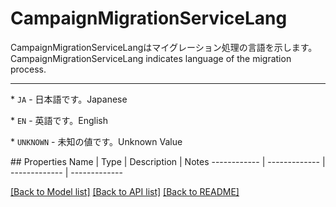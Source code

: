 # CampaignMigrationServiceLang

<div lang=\"ja\">CampaignMigrationServiceLangはマイグレーション処理の言語を示します。</div> <div lang=\"en\">CampaignMigrationServiceLang indicates language of the migration process.</div> <hr> <p>* <code>JA</code> - <span lang=\"ja\">日本語です。</span><span lang=\"en\">Japanese</span></p> <p>* <code>EN</code> - <span lang=\"ja\">英語です。</span><span lang=\"en\">English</span></p> <p>* <code>UNKNOWN</code> - <span lang=\"ja\">未知の値です。</span><span lang=\"en\">Unknown Value</span></p> 
## Properties
Name | Type | Description | Notes
------------ | ------------- | ------------- | -------------

[[Back to Model list]](../README.md#documentation-for-models) [[Back to API list]](../README.md#documentation-for-api-endpoints) [[Back to README]](../README.md)


